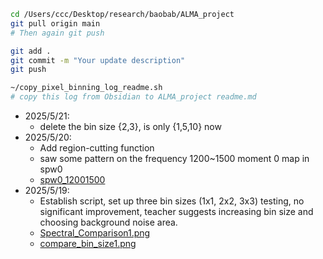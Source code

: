
```bash
cd /Users/ccc/Desktop/research/baobab/ALMA_project
git pull origin main
# Then again git push

git add .
git commit -m "Your update description"
git push

~/copy_pixel_binning_log_readme.sh  
# copy this log from Obsidian to ALMA_project readme.md
```

- 2025/5/21:  
	- delete  the bin size {2,3}, is only {1,5,10} now
- 2025/5/20:  
	- Add region-cutting function
	- saw some pattern on the frequency 1200~1500 moment 0 map in spw0
	- [spw0_12001500](./figure/spw0_12001500.png)
- 2025/5/19:  
	- Establish script, set up three bin sizes (1x1, 2x2, 3x3) testing, no significant improvement, teacher suggests increasing bin size and choosing background noise area.  
	- [Spectral_Comparison1.png](./figure/Spectral_Comparison1.png)
	- [compare_bin_size1.png](./figure/compare_bin_size1.png)

